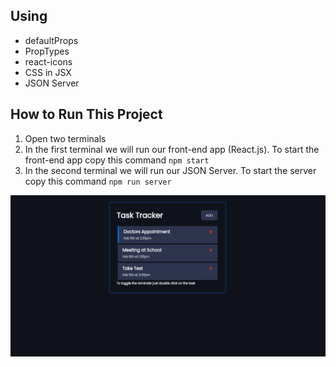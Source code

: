 ## Using

- defaultProps
- PropTypes
- react-icons
- CSS in JSX
- JSON Server

## How to Run This Project

1. Open two terminals
2. In the first terminal we will run our front-end app (React.js). To start the front-end app copy this command `npm start`
3. In the second terminal we will run our JSON Server. To start the server copy this command `npm run server`

<img src='./screenshots/screenshot.png'>
